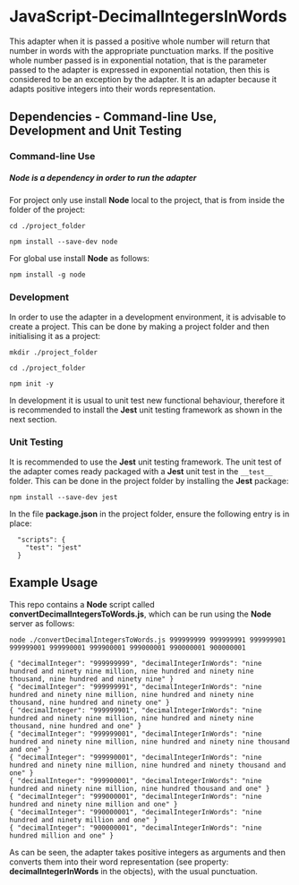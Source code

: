 # JavaScript-DecimalIntegersInWords

This adapter when it is passed a positive whole number will return that number in words with the appropriate punctuation marks.  If the positive whole number passed is in exponential notation, that is the parameter passed to the adapter is expressed in exponential notation, then this is considered to be an exception by the adapter.  It is an adapter because it adapts positive integers into their words representation.

## Dependencies - Command-line Use, Development and Unit Testing

### Command-line Use

##### Node is a dependency in order to run the adapter

For project only use install __Node__ local to the project, that is from inside the folder of the project:

```
cd ./project_folder

npm install --save-dev node
```

For global use install __Node__ as follows:

```
npm install -g node
```

### Development

In order to use the adapter in a development environment, it is advisable to create a project.  This can be done by making a project folder and then initialising it as a project:

```
mkdir ./project_folder

cd ./project_folder

npm init -y
```

In development it is usual to unit test new functional behaviour, therefore it is recommended to install the __Jest__ unit testing framework as shown in the next section.

### Unit Testing

It is recommended to use the __Jest__ unit testing framework.  The unit test of the adapter comes ready packaged with a __Jest__ unit test in the `__test__` folder.  This can be done in the project folder by installing the __Jest__ package:

```
npm install --save-dev jest
```

In the file __package.json__ in the project folder, ensure the following entry is in place:

```
  "scripts": {
    "test": "jest"
  }
 ```

## Example Usage

This repo contains a __Node__ script called __convertDecimalIntegersToWords.js__, which can be run using the __Node__ server as follows:

```
node ./convertDecimalIntegersToWords.js 999999999 999999991 999999901 999999001 999990001 999900001 999000001 990000001 900000001

{ "decimalInteger": "999999999", "decimalIntegerInWords": "nine hundred and ninety nine million, nine hundred and ninety nine thousand, nine hundred and ninety nine" }
{ "decimalInteger": "999999991", "decimalIntegerInWords": "nine hundred and ninety nine million, nine hundred and ninety nine thousand, nine hundred and ninety one" }
{ "decimalInteger": "999999901", "decimalIntegerInWords": "nine hundred and ninety nine million, nine hundred and ninety nine thousand, nine hundred and one" }
{ "decimalInteger": "999999001", "decimalIntegerInWords": "nine hundred and ninety nine million, nine hundred and ninety nine thousand and one" }
{ "decimalInteger": "999990001", "decimalIntegerInWords": "nine hundred and ninety nine million, nine hundred and ninety thousand and one" }
{ "decimalInteger": "999900001", "decimalIntegerInWords": "nine hundred and ninety nine million, nine hundred thousand and one" }
{ "decimalInteger": "999000001", "decimalIntegerInWords": "nine hundred and ninety nine million and one" }
{ "decimalInteger": "990000001", "decimalIntegerInWords": "nine hundred and ninety million and one" }
{ "decimalInteger": "900000001", "decimalIntegerInWords": "nine hundred million and one" }
```

As can be seen, the adapter takes positive integers as arguments and then converts them into their word representation (see property: __decimalIntegerInWords__ in the objects), with the usual punctuation. 
